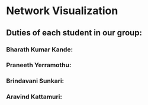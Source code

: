 # Network Visualization

## Duties of each student in our group:
### Bharath Kumar Kande: 

### Praneeth Yerramothu: 

### Brindavani Sunkari: 

### Aravind Kattamuri: 
